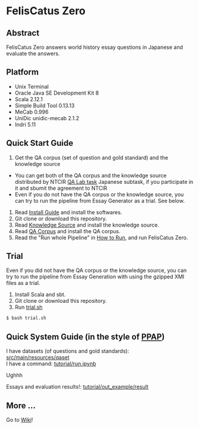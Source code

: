 # FelisCatus Zero 
## Abstract
FelisCatus Zero answers world history essay questions in Japanese and evaluate the answers.
 
## Platform
* Unix Terminal
* Oracle Java SE Development Kit 8
* Scala 2.12.1
* Simple Build Tool 0.13.13
* MeCab 0.996
* UniDic unidic-mecab 2.1.2
* Indri 5.11

## Quick Start Guide
1. Get the QA corpus (set of question and gold standard) and the knowledge source
 - You can get both of the QA corpus and the knowledge source distributed by NTCIR [QA Lab task](http://research.nii.ac.jp/qalab/) Japanese subtask, if you participate in it and sbumit the agreement to NTCIR
 - Even if you do not have the QA corpus or the knowledge source, you can try to run the pipeline from Essay Generator as a trial. See below.
1. Read [Install Guide](https://github.com/ktr-skmt/FelisCatusZero/wiki/Install-Guide) and install the softwares.
1. Git clone or download this repository.
1. Read [Knowledge Source](https://github.com/ktr-skmt/FelisCatusZero/wiki/Knowledge-Source) and install the knowledge source.
1. Read [QA Corpus](https://github.com/ktr-skmt/FelisCatusZero/wiki/QA-Corpus) and install the QA corpus.
1. Read the "Run whole Pipeline" in [How to Run](https://github.com/ktr-skmt/FelisCatusZero/wiki/How-to-Run), and run FelisCatus Zero.

## Trial
Even if you did not have the QA corpus or the knowledge source, you can try to run the pipeline from Essay Generation with using the gzipped XMI files as a trial.

1. Install Scala and sbt.
1. Git clone or download this repository.
1. Run [trial.sh](trial.sh)

```bash
$ bash trial.sh
```

## Quick System Guide (in the style of [PPAP](https://www.youtube.com/watch?v=0E00Zuayv9Q))
I have datasets (of questions and gold standards): [src/main/resources/qaset](https://github.com/ktr-skmt/FelisCatusZero/tree/master/src/main/resources/qaset)  
I have a command: [tutorial/run.ipynb](https://github.com/ktr-skmt/FelisCatusZero/blob/master/tutorial/run.ipynb)

Ughhh

Essays and evaluation results!: [tutorial/out_example/result](https://github.com/ktr-skmt/FelisCatusZero/tree/master/tutorial/out_example/result)

## More ...
Go to [Wiki](https://github.com/ktr-skmt/FelisCatusZero/wiki/)!
